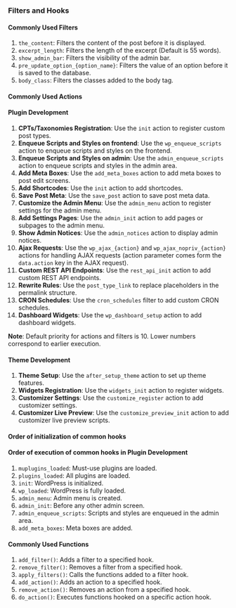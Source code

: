 ### Filters and Hooks

#### Commonly Used Filters

1. `the_content`: Filters the content of the post before it is displayed.
2. `excerpt_length`: Filters the length of the excerpt (Default is 55 words).
3. `show_admin_bar`: Filters the visibility of the admin bar.
4. `pre_update_option_{option_name}`: Filters the value of an option before it is saved to the database.
5. `body_class`: Filters the classes added to the body tag.

#### Commonly Used Actions

#### Plugin Development

1. **CPTs/Taxonomies Registration**: Use the `init` action to register custom post types.
2. **Enqueue Scripts and Styles on frontend**: Use the `wp_enqueue_scripts` action to enqueue scripts and styles on the frontend.
3. **Enqueue Scripts and Styles on admin**: Use the `admin_enqueue_scripts` action to enqueue scripts and styles in the admin area.
4. **Add Meta Boxes**: Use the `add_meta_boxes` action to add meta boxes to post edit screens.
5. **Add Shortcodes**: Use the `init` action to add shortcodes.
6. **Save Post Meta**: Use the `save_post` action to save post meta data.
7. **Customize the Admin Menu**: Use the `admin_menu` action to register settings for the admin menu.
8. **Add Settings Pages**: Use the `admin_init` action to add pages or subpages to the admin menu.
9. **Show Admin Notices**: Use the `admin_notices` action to display admin notices.
10. **Ajax Requests**: Use the `wp_ajax_{action}` and `wp_ajax_nopriv_{action}` actions for handling AJAX requests (action parameter comes form the `data.action` key in the AJAX request).
11. **Custom REST API Endpoints**: Use the `rest_api_init` action to add custom REST API endpoints.
12. **Rewrite Rules**: Use the `post_type_link` to replace placeholders in the permalink structure.
13. **CRON Schedules**: Use the `cron_schedules` filter to add custom CRON schedules.
14. **Dashboard Widgets**: Use the `wp_dashboard_setup` action to add dashboard widgets.

**Note**: Default priority for actions and filters is 10. Lower numbers correspond to earlier execution.

#### Theme Development

1. **Theme Setup**: Use the `after_setup_theme` action to set up theme features.
2. **Widgets Registration**: Use the `widgets_init` action to register widgets.
3. **Customizer Settings**: Use the `customize_register` action to add customizer settings.
4. **Customizer Live Preview**: Use the `customize_preview_init` action to add customizer live preview scripts.

#### Order of initialization of common hooks

#### Order of execution of common hooks in Plugin Development

1. `muplugins_loaded`: Must-use plugins are loaded.
2. `plugins_loaded`: All plugins are loaded.
3. `init`: WordPress is initialized.
4. `wp_loaded`: WordPress is fully loaded.
5. `admin_menu`: Admin menu is created.
6. `admin_init`: Before any other admin screen.
7. `admin_enqueue_scripts`: Scripts and styles are enqueued in the admin area.
8. `add_meta_boxes`: Meta boxes are added.

#### Commonly Used Functions

1. `add_filter()`: Adds a filter to a specified hook.
2. `remove_filter()`: Removes a filter from a specified hook.
3. `apply_filters()`: Calls the functions added to a filter hook.
4. `add_action()`: Adds an action to a specified hook.
5. `remove_action()`: Removes an action from a specified hook.
6. `do_action()`: Executes functions hooked on a specific action hook.
